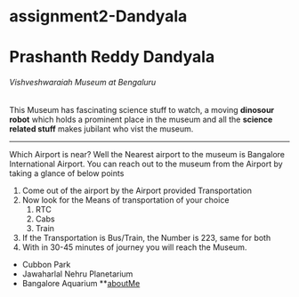 # assignment2-Dandyala
# Prashanth Reddy Dandyala
###### Vishveshwaraiah Museum at Bengaluru
This Museum has fascinating science stuff to watch, a moving **dinosour robot** which holds a prominent place in the museum and all the **science related stuff** makes jubilant who vist the museum.
***
Which Airport is near?
Well the Nearest airport to the museum is Bangalore International Airport. You can reach out to the museum from the Airport by taking a glance of below points
1. Come out of the airport by the Airport provided Transportation
2. Now look for the Means of transportation of your choice
    1. RTC
    2. Cabs
    3. Train
3. If the Transportation is Bus/Train, the Number is 223, same for both
4. With in 30-45 minutes of journey you will reach the Museum.

* Cubbon Park
* Jawaharlal Nehru Planetarium
* Bangalore Aquarium
**[aboutMe](AboutMe.md)
